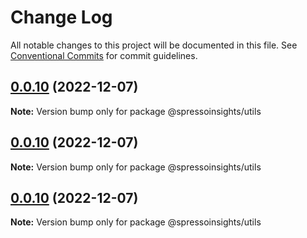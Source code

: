 # Change Log

All notable changes to this project will be documented in this file.
See [Conventional Commits](https://conventionalcommits.org) for commit guidelines.

## [0.0.10](/compare/v0.0.9...v0.0.10) (2022-12-07)

**Note:** Version bump only for package @spressoinsights/utils

## [0.0.10](/compare/v0.0.9...v0.0.10) (2022-12-07)

**Note:** Version bump only for package @spressoinsights/utils

## [0.0.10](/compare/v0.0.9...v0.0.10) (2022-12-07)

**Note:** Version bump only for package @spressoinsights/utils
